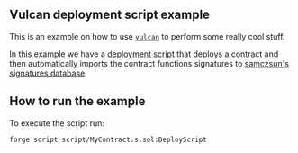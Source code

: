 ## Vulcan deployment script example

This is an example on how to use [`vulcan`](https://github.com/nomoixyz/vulcan) to perform some really cool stuff.

In this example we have a [deployment script](https://github.com/nomoixyz/vulcan-script-example/blob/main/script/MyContract.s.sol) that deploys a contract and then automatically
imports the contract functions signatures to [samczsun's signatures database](https://sig.eth.samczsun.com/).

## How to run the example

To execute the script run:

```
forge script script/MyContract.s.sol:DeployScript
```
